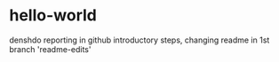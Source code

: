 # hello-world

denshdo reporting in
github introductory steps, changing readme in 1st branch 'readme-edits'
